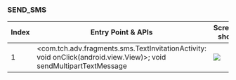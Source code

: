 ### SEND_SMS
| Index | Entry Point & APIs | Screen shot | Resource id | Label |
| ------------- | ------------- | ------------- |-------------|-------------|
| 1 | <com.tch.adv.fragments.sms.TextInvitationActivity: void onClick(android.view.View)>; void sendMultipartTextMessage | ![](D:\COSMOS\output\py\Play_win8\Business\com.tchadv.ltddys\com.tch.adv.fragments.sms.TextInvitationActivity.png) |  | T |
